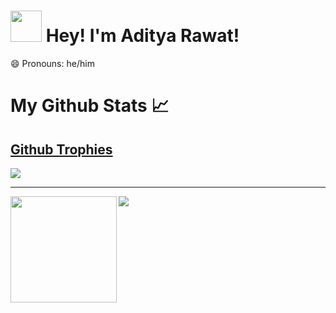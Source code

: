 <h1><img src="https://raw.githubusercontent.com/aditya1rawat/aditya1rawat/master/wave.gif" width="50px"> Hey! I'm Aditya Rawat!</h1>
<p>😄 Pronouns: he/him</p>

<!--
**aditya1rawat/aditya1rawat** is a ✨ _special_ ✨ repository because its `README.md` (this file) appears on your GitHub profile.

Here are some ideas to get you started:

- 🔭 I’m currently working on ...
- 🌱 I’m currently learning ...
- 👯 I’m looking to collaborate on ...
- 🤔 I’m looking for help with ...
- 💬 Ask me about ...
- 📫 How to reach me: ...
- 😄 Pronouns: ...
- ⚡ Fun fact: ...
-->

<h1>My Github Stats &#x1f4c8;</h1>

<a href="https://github.com/ryo-ma/github-profile-trophy"><h2>Github Trophies</h2></a>
<a align="center" href="https://github.com/ryo-ma/github-profile-trophy">
  <img align="center" margin="10" src="https://github-profile-trophy.vercel.app/?username=aditya1rawat&column=7"/>
</a>

---

<div>
  <img height="170" align="left" src="https://github-readme-stats.vercel.app/api?username=aditya1rawat&count_private=true&include_all_commits=true" />
  <img src="https://github-readme-stats.vercel.app/api/top-langs/?username=aditya1rawat&layout=compact" />
</div>
